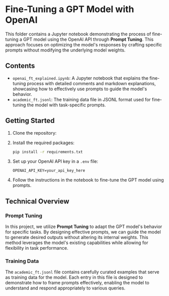 # Fine-Tuning a GPT Model with OpenAI

This folder contains a Jupyter notebook demonstrating the process of fine-tuning a GPT model using the OpenAI API through **Prompt Tuning**. This approach focuses on optimizing the model's responses by crafting specific prompts without modifying the underlying model weights.

## Contents

- `openai_ft_explained.ipynb`: A Jupyter notebook that explains the fine-tuning process with detailed comments and markdown explanations, showcasing how to effectively use prompts to guide the model's behavior.
- `academic_ft.jsonl`: The training data file in JSONL format used for fine-tuning the model with task-specific prompts.

## Getting Started

1. Clone the repository:

2. Install the required packages:
   ```bash
   pip install -r requirements.txt
   ```

3. Set up your OpenAI API key in a `.env` file:
   ```
   OPENAI_API_KEY=your_api_key_here
   ```

4. Follow the instructions in the notebook to fine-tune the GPT model using prompts.

## Technical Overview

### Prompt Tuning

In this project, we utilize **Prompt Tuning** to adapt the GPT model's behavior for specific tasks. By designing effective prompts, we can guide the model to generate desired outputs without altering its internal weights. This method leverages the model's existing capabilities while allowing for flexibility in task performance.

### Training Data

The `academic_ft.jsonl` file contains carefully curated examples that serve as training data for the model. Each entry in this file is designed to demonstrate how to frame prompts effectively, enabling the model to understand and respond appropriately to various queries.
